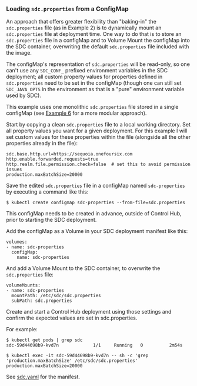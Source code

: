### Loading <code>sdc.properties</code> from a ConfigMap

An approach that offers greater flexibility than "baking-in" the <code>sdc.properties</code> file (as in Example 2) is to dynamically mount an <code>sdc.properties</code> file at deployment time. One way to do that is to store an <code>sdc.properties</code> file in a configMap and to Volume Mount the configMap into the SDC container, overwriting the default <code>sdc.properties</code> file included with the image.

The configMap's representation of <code>sdc.properties</code> will be read-only, so one can't use any <code>SDC_CONF_</code> prefixed environment variables in the SDC deployment; all custom property values for properties defined in <code>sdc.properties</code> need to be set in the  configMap (though one can still set <code>SDC_JAVA_OPTS</code> in the environment as that is a "pure" environment variable used by SDC).  

This example uses one monolithic <code>sdc.properties</code> file stored in a single configMap (see [Example 6]() for a more modular approach).

Start by copying a clean <code>sdc.properties</code> file to a local working directory. Set all property values you want for a given deployment.  For this example I will set custom values for these properties within the file (alongside all the other properties already in the file):

    sdc.base.http.url=https://sequoia.onefoursix.com
    http.enable.forwarded.requests=true
    http.realm.file.permission.check=false  # set this to avoid permission issues
    production.maxBatchSize=20000 
    
Save the edited <code>sdc.properties</code> file in a configMap named <code>sdc-properties</code> by executing a command like this:

    $ kubectl create configmap sdc-properties --from-file=sdc.properties

This configMap needs to be created in advance, outside of Control Hub, prior to starting the SDC deployment.

Add the configMap as a Volume in your SDC deployment manifest like this:

    volumes:
    - name: sdc-properties
      configMap:
        name: sdc-properties
        
And add a Volume Mount to the SDC container, to overwrite the <code>sdc.properties</code> file:

    volumeMounts:
    - name: sdc-properties
      mountPath: /etc/sdc/sdc.properties
      subPath: sdc.properties

Create and start a Control Hub deployment using those settings and confirm the expected values are set in sdc.properties.

For example:

    $ kubectl get pods | grep sdc
    sdc-59d44698b9-kvd7n             1/1     Running   0          2m54s
    
    $ kubectl exec -it sdc-59d44698b9-kvd7n -- sh -c 'grep 'production.maxBatchSize' /etc/sdc/sdc.properties'
    production.maxBatchSize=20000

See [sdc.yaml](https://github.com/onefoursix/sdc-k8s-deployment-with-custom-config/blob/master/examples/example-5/sdc.yaml) for the manifest.


